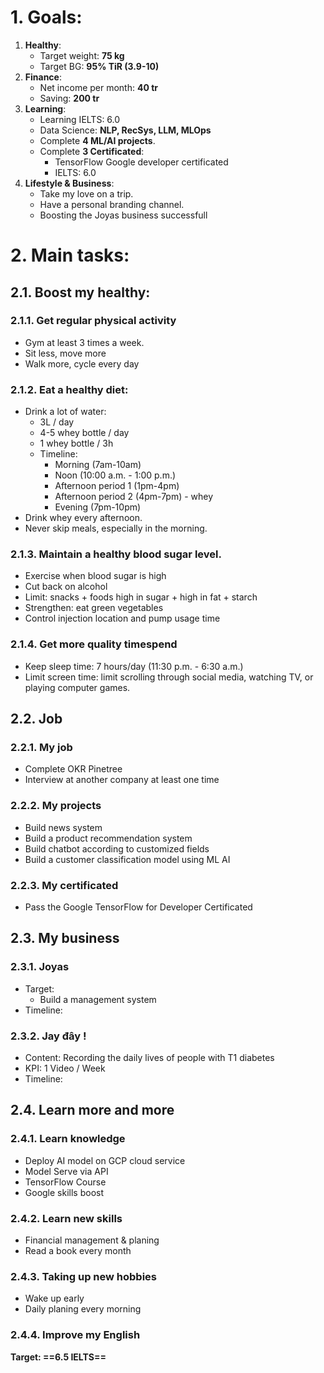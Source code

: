 # 1. Goals:
1. **Healthy**:
	- Target weight: **75 kg**
	- Target BG: **95% TiR (3.9-10)**
2. **Finance**: 
	- Net income per month: **40 tr**
	- Saving: **200 tr**
3. **Learning**:
	- Learning IELTS: 6.0
	- Data Science: **NLP, RecSys, LLM, MLOps**
	- Complete **4 ML/AI projects**.
	- Complete **3 Certificated**:
		- TensorFlow Google developer certificated
		- IELTS: 6.0
4. **Lifestyle & Business**:
	- Take my love on a trip.
	- Have a personal branding channel.
	- Boosting the Joyas business successfull
# 2. Main tasks:
## 2.1. Boost my healthy:
### 2.1.1. Get regular physical activity 
- Gym at least 3 times a week.
- Sit less, move more
- Walk more, cycle every day
### 2.1.2. Eat a healthy diet: 
 - Drink a lot of water: 
	 - 3L / day 
	 - 4-5 whey bottle / day 
	 - 1 whey bottle / 3h
	 - Timeline:
		- Morning (7am-10am)
		- Noon (10:00 a.m. - 1:00 p.m.)
		- Afternoon period 1 (1pm-4pm)
		- Afternoon period 2 (4pm-7pm) - whey
		- Evening (7pm-10pm)
 - Drink whey every afternoon.
 - Never skip meals, especially in the morning.
### 2.1.3. Maintain a healthy blood sugar level.
 - Exercise when blood sugar is high
 - Cut back on alcohol
 - Limit: snacks + foods high in sugar + high in fat + starch
 - Strengthen: eat green vegetables
 - Control injection location and pump usage time
### 2.1.4. Get more quality timespend 
- Keep sleep time: 7 hours/day (11:30 p.m. - 6:30 a.m.)
- Limit screen time: limit scrolling through social media, watching TV, or playing computer games.
## 2.2. Job

### 2.2.1. My job
- Complete OKR Pinetree
- Interview at another company at least one time
### 2.2.2. My projects
- Build news system
- Build a product recommendation system
- Build chatbot according to customized fields
- Build a customer classification model using ML AI

### 2.2.3. My certificated 
- Pass the Google TensorFlow for Developer Certificated
## 2.3. My business
### 2.3.1. Joyas
- Target:
	- Build a management system
- Timeline:
### 2.3.2. Jay đây !
- Content: Recording the daily lives of people with T1 diabetes
- KPI: 1 Video / Week
- Timeline:

## 2.4. Learn more and more

### 2.4.1. Learn knowledge
- Deploy AI model on GCP cloud service
- Model Serve via API
- TensorFlow Course
- Google skills boost 
### 2.4.2. Learn new skills
- Financial management & planing
- Read a book every month
### 2.4.3. Taking up new hobbies
- Wake up early 
- Daily planing every morning
### 2.4.4. Improve my English
**Target: ==6.5 IELTS==** 